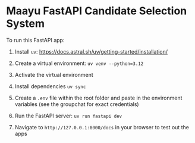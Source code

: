 # Maayu FastAPI Candidate Selection System

To run this FastAPI app:

1. Install `uv`:
https://docs.astral.sh/uv/getting-started/installation/

2. Create a virtual environment:
`uv venv --python=3.12`

3. Activate the virtual environment

4. Install dependencies
`uv sync`

5. Create a `.env` file within the root folder and paste in the environment variables (see the groupchat for exact credentials)

6. Run the FastAPI server:
`uv run fastapi dev`

7. Navigate to `http://127.0.0.1:8000/docs` in your browser to test out the apps